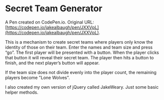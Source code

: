 # Secret Team Generator

A Pen created on CodePen.io. Original URL: [https://codepen.io/jakealbaugh/pen/JXXVpL](https://codepen.io/jakealbaugh/pen/JXXVpL).

This is a mechanism to create secret teams where players only know the identity of those on their team. Enter the names and team size and press “go”. The first player will be presented with a button. When the player clicks that button it will reveal their secret team. The player then hits a button to finish, and the next player’s button will appear.

If the team size does not divide evenly into the player count, the remaining players become "Lone Wolves".

I also created my own version of jQuery called JakeWeary. Just some basic helper methods.